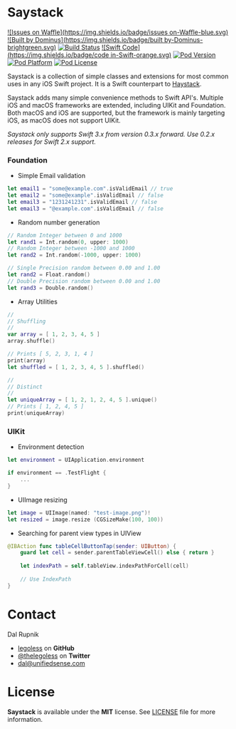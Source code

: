 # Saystack

[![Issues on Waffle](https://img.shields.io/badge/issues on-Waffle-blue.svg)](http://waffle.io/legoless/Saystack)
[![Built by Dominus](https://img.shields.io/badge/built by-Dominus-brightgreen.svg)](http://github.com/legoless/Dominus)
[![Build Status](https://travis-ci.org/Legoless/Saystack.svg)](https://travis-ci.org/legoless/Saystack)
[![Swift Code](https://img.shields.io/badge/code in-Swift-orange.svg)](http://github.com/legoless/Saystack)
[![Pod Version](http://img.shields.io/cocoapods/v/Saystack.svg?style=flat)](http://cocoadocs.org/docsets/Saystack/)
[![Pod Platform](http://img.shields.io/cocoapods/p/Saystack.svg?style=flat)](http://cocoadocs.org/docsets/Saystack/)
[![Pod License](http://img.shields.io/cocoapods/l/Saystack.svg?style=flat)](http://opensource.org/licenses/MIT)

Saystack is a collection of simple classes and extensions for most common uses in any iOS Swift project. It is a Swift counterpart to [Haystack](https://github.com/legoless/Haystack).

Saystack adds many simple convenience methods to Swift API's. Multiple iOS and macOS frameworks are extended, including UIKit and Foundation. Both macOS and iOS are supported, but the framework is mainly targeting iOS, as macOS does not support UIKit.

*Saystack only supports Swift 3.x from version 0.3.x forward. Use 0.2.x releases for Swift 2.x support.*

### Foundation

- Simple Email validation

```swift
let email1 = "some@example.com".isValidEmail // true
let email2 = "some@example".isValidEmail // false
let email3 = "1231241231".isValidEmail // false
let email3 = "@example.com".isValidEmail // false
```

- Random number generation

```swift
// Random Integer between 0 and 1000
let rand1 = Int.random(0, upper: 1000)
// Random Integer between -1000 and 1000
let rand2 = Int.random(-1000, upper: 1000)

// Single Precision random between 0.00 and 1.00
let rand2 = Float.random()
// Double Precision random between 0.00 and 1.00
let rand3 = Double.random()
```

- Array Utilities

```swift
//
// Shuffling
//
var array = [ 1, 2, 3, 4, 5 ]
array.shuffle()

// Prints [ 5, 2, 3, 1, 4 ]
print(array)
let shuffled = [ 1, 2, 3, 4, 5 ].shuffled()

//
// Distinct
//
let uniqueArray = [ 1, 2, 1, 2, 4, 5 ].unique()
// Prints [ 1, 2, 4, 5 ]
print(uniqueArray)
```

### UIKit

- Environment detection

```swift
let environment = UIApplication.environment

if environment == .TestFlight {
    ...
}
```

- UIImage resizing

```swift
let image = UIImage(named: "test-image.png")!
let resized = image.resize (CGSizeMake(100, 100))
```

- Searching for parent view types in UIView

```swift
@IBAction func tableCellButtonTap(sender: UIButton) {
    guard let cell = sender.parentTableViewCell() else { return }
    
    let indexPath = self.tableView.indexPathForCell(cell)
    
    // Use IndexPath
}
```

Contact
======

Dal Rupnik

- [legoless](https://github.com/legoless) on **GitHub**
- [@thelegoless](https://twitter.com/thelegoless) on **Twitter**
- [dal@unifiedsense.com](mailto:dal@unifiedsense.com)

License
======

**Saystack** is available under the **MIT** license. See [LICENSE](https://github.com/Legoless/Saystack/blob/master/LICENSE) file for more information.
